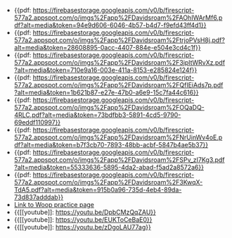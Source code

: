 - {{pdf: https://firebasestorage.googleapis.com/v0/b/firescript-577a2.appspot.com/o/imgs%2Fapp%2FDavidsroam%2FAOhIWArMf6.pdf?alt=media&token=94e9d606-6046-4b57-b4d7-f9efd43ff4d1}}
- {{pdf: https://firebasestorage.googleapis.com/v0/b/firescript-577a2.appspot.com/o/imgs%2Fapp%2FDavidsroam%2FtrjoPVsH8j.pdf?alt=media&token=28608895-0acc-4407-884e-e504e3cd4c1f}}
- {{pdf: https://firebasestorage.googleapis.com/v0/b/firescript-577a2.appspot.com/o/imgs%2Fapp%2FDavidsroam%2F3ipItWRvXz.pdf?alt=media&token=710e9a16-003e-411a-8153-e285824e124f}}
- {{pdf: https://firebasestorage.googleapis.com/v0/b/firescript-577a2.appspot.com/o/imgs%2Fapp%2FDavidsroam%2FQfIEiAds7p.pdf?alt=media&token=1b621b87-e27e-47b0-a6e9-15c7fa44c616}}
- {{pdf: https://firebasestorage.googleapis.com/v0/b/firescript-577a2.appspot.com/o/imgs%2Fapp%2FDavidsroam%2FOQaDQ-4RLC.pdf?alt=media&token=73bdfbb3-5891-4cd5-9790-69eddf110997}}
- {{pdf: https://firebasestorage.googleapis.com/v0/b/firescript-577a2.appspot.com/o/imgs%2Fapp%2FDavidsroam%2FNrUinWv4oE.pdf?alt=media&token=b7f3cb70-7893-48bb-acbf-5847b4ae5b37}}
- {{pdf: https://firebasestorage.googleapis.com/v0/b/firescript-577a2.appspot.com/o/imgs%2Fapp%2FDavidsroam%2FSPv_zI7Kg3.pdf?alt=media&token=55333636-5895-4da2-abad-f5ad2a8572a6}}
- {{pdf: https://firebasestorage.googleapis.com/v0/b/firescript-577a2.appspot.com/o/imgs%2Fapp%2FDavidsroam%2F3KwqX-TdA5.pdf?alt=media&token=915b0a96-735d-4eb4-89da-73d837adddab}}
- [Link to Woop practice page](https://woopmylife.org/en/practice)
- {{[[youtube]]: https://youtu.be/DpbCMzQqZAU}}
- {{[[youtube]]: https://youtu.be/EUKToCeBaE0}}
- {{[[youtube]]: https://youtu.be/zDgoLAU77ag}}
